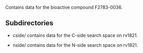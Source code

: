Contains data for the bioactive compound F2783-0036.

## Subdirectories

- cside/ contains data for the C-side search space on rv1821.

- nside/ contains data for the N-side search space on rv1821.

